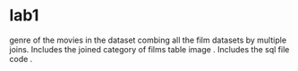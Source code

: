 # lab1

genre of the movies in the dataset combing all the film datasets by multiple joins. 
Includes the joined category of films table image .
 Includes the sql file  code .
